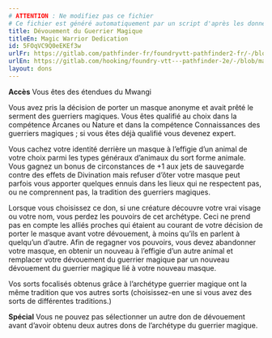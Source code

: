 ```yaml
---
# ATTENTION : Ne modifiez pas ce fichier
# Ce fichier est généré automatiquement par un script d'après les données du module Foundry VTT officiel et de sa traduction
title: Dévouement du Guerrier Magique
titleEn: Magic Warrior Dedication
id: 5FOqVC9Q0eEKEf3w
urlFr: https://gitlab.com/pathfinder-fr/foundryvtt-pathfinder2-fr/-/blob/master/data/feats/5FOqVC9Q0eEKEf3w.htm
urlEn: https://gitlab.com/hooking/foundry-vtt---pathfinder-2e/-/blob/master/packs/data/feats.db/magic-warrior-dedication.json
layout: dons
---
```

**Accès** Vous êtes des étendues du Mwangi

Vous avez pris la décision de porter un masque anonyme et avait prêté le serment des guerriers magiques. Vous êtes qualifié au choix dans la compétence Arcanes ou Nature et dans la compétence Connaissances des guerriers magiques ; si vous êtes déjà qualifié vous devenez expert.

Vous cachez votre identité derrière un masque à l’effigie d’un animal de votre choix parmi les types généraux d’animaux du sort forme animale. Vous gagnez un bonus de circonstances de +1 aux jets de sauvegarde contre des effets de Divination mais refuser d’ôter votre masque peut parfois vous apporter quelques ennuis dans les lieux qui ne respectent pas, ou ne comprennent pas, la tradition des guerriers magiques.

Lorsque vous choisissez ce don, si une créature découvre votre vrai visage ou votre nom, vous perdez les pouvoirs de cet archétype. Ceci ne prend pas en compte les alliés proches qui étaient au courant de votre décision de porter le masque avant votre dévouement, à moins qu’ils en parlent à quelqu’un d’autre. Afin de regagner vos pouvoirs, vous devez abandonner votre masque, en obtenir un nouveau à l’effigie d’un autre animal et remplacer votre dévouement du guerrier magique par un nouveau dévouement du guerrier magique lié à votre nouveau masque.

Vos sorts focalisés obtenus grâce à l’archétype guerrier magique ont la même tradition que vos autres sorts (choisissez-en une si
vous avez des sorts de différentes traditions.)

**Spécial** Vous ne pouvez pas sélectionner un autre don de dévouement avant d’avoir obtenu deux autres dons de l’archétype du guerrier magique.
